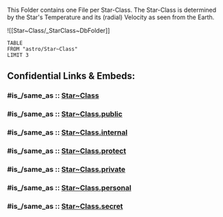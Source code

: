 This Folder contains one File per Star-Class. 
The Star-Class is determined by the Star's Temperature and its (radial) Velocity as seen from the Earth. 

![[Star~Class/_StarClass~DbFolder]]

```dataview 
TABLE 
FROM "astro/Star~Class"
LIMIT 3
```


## Confidential Links & Embeds: 

### #is_/same_as :: [Star~Class](/_Standards/Astronomy/Star~Class.md) 

### #is_/same_as :: [Star~Class.public](/_public/Astronomy/Star~Class.public.md) 

### #is_/same_as :: [Star~Class.internal](/_internal/Astronomy/Star~Class.internal.md) 

### #is_/same_as :: [Star~Class.protect](/_protect/Astronomy/Star~Class.protect.md) 

### #is_/same_as :: [Star~Class.private](/_private/Astronomy/Star~Class.private.md) 

### #is_/same_as :: [Star~Class.personal](/_personal/Astronomy/Star~Class.personal.md) 

### #is_/same_as :: [Star~Class.secret](/_secret/Astronomy/Star~Class.secret.md)

